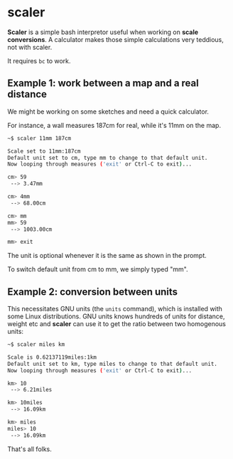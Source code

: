 # scaler

**Scaler** is a simple bash interpretor useful when working on **scale conversions**. A calculator makes those simple calculations very teddious, not with scaler.

It requires `bc` to work.

## Example 1: work between a map and a real distance

We might be working on some sketches and need a quick calculator. 

For instance, a wall measures 187cm for real, while it's 11mm on the map.

```bash
~$ scaler 11mm 187cm

Scale set to 11mm:187cm
Default unit set to cm, type mm to change to that default unit.
Now looping through measures ('exit' or Ctrl-C to exit)...

cm> 59
 --> 3.47mm

cm> 4mm
 --> 68.00cm

cm> mm
mm> 59
 --> 1003.00cm

mm> exit
```

The unit is optional whenever it is the same as shown in the prompt. 

To switch default unit from cm to mm, we simply typed "mm".

## Example 2: conversion between units

This necessitates GNU units (the `units` command), which is installed with some Linux distributions. GNU units knows hundreds of units for distance, weight etc and **scaler** can use it to get the ratio between two homogenous units:

```bash
~$ scaler miles km

Scale is 0.62137119miles:1km
Default unit set to km, type miles to change to that default unit.
Now looping through measures ('exit' or Ctrl-C to exit)...

km> 10
 --> 6.21miles

km> 10miles
 --> 16.09km

km> miles
miles> 10
 --> 16.09km
```

That's all folks.
